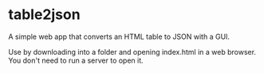 # table2json
A simple web app that converts an HTML table to JSON with a GUI.

Use by downloading into a folder and opening index.html in a web browser. You don't need to run a server to open it.
